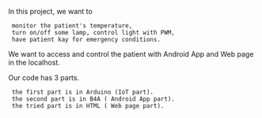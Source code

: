 
In this project, we want to 

	 monitor the patient's temperature,
	 turn on/off some lamp, control light with PWM, 
	 have patient kay for emergency conditions.

We want to access and control the patient with Android App and Web page in the localhost. 


Our code has 3 parts. 

	 the first part is in Arduino (IoT part).
	 the second part is in B4A ( Android App part).
	 the tried part is in HTML ( Web page part).
